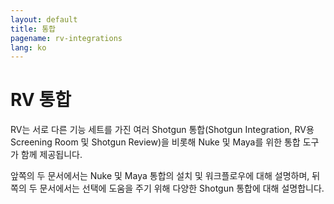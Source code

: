 ```yaml
---
layout: default
title: 통합
pagename: rv-integrations
lang: ko
---
```


# RV 통합

RV는 서로 다른 기능 세트를 가진 여러 Shotgun 통합(Shotgun Integration, RV용 Screening Room 및 Shotgun Review)을 비롯해 Nuke 및 Maya를 위한 통합 도구가 함께 제공됩니다. 

앞쪽의 두 문서에서는 Nuke 및 Maya 통합의 설치 및 워크플로우에 대해 설명하며, 뒤쪽의 두 문서에서는 선택에 도움을 주기 위해 다양한 Shotgun 통합에 대해 설명합니다.

